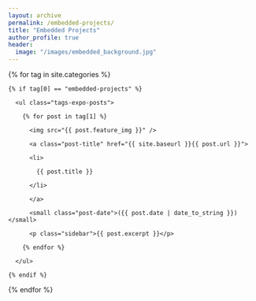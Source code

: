 ```yaml
---
layout: archive
permalink: /embedded-projects/
title: "Embedded Projects"
author_profile: true
header:
  image: "/images/embedded_background.jpg"
---
```


<div class="tags-expo-section">

  {% for tag in site.categories %}

    {% if tag[0] == "embedded-projects" %}

      <ul class="tags-expo-posts">

        {% for post in tag[1] %}

          <img src="{{ post.feature_img }}" />

          <a class="post-title" href="{{ site.baseurl }}{{ post.url }}">

          <li>

            {{ post.title }}

          </li>

          </a>

          <small class="post-date">({{ post.date | date_to_string }})</small>

          <p class="sidebar">{{ post.excerpt }}</p>

        {% endfor %}

      </ul>

    {% endif %}

  {% endfor %}

</div>
